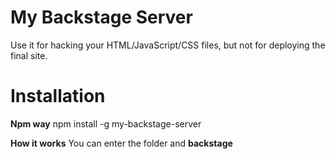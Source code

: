 My Backstage Server
===================

Use it for hacking your HTML/JavaScript/CSS files, but not for deploying the final site.

Installation
============

**Npm way**
npm install -g my-backstage-server

**How it works**
You can enter the folder and **backstage**
